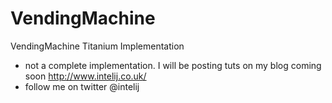 VendingMachine
==============

VendingMachine Titanium Implementation


- not a complete implementation.  I will be posting tuts on my blog coming soon http://www.intelij.co.uk/
- follow me on twitter @intelij
